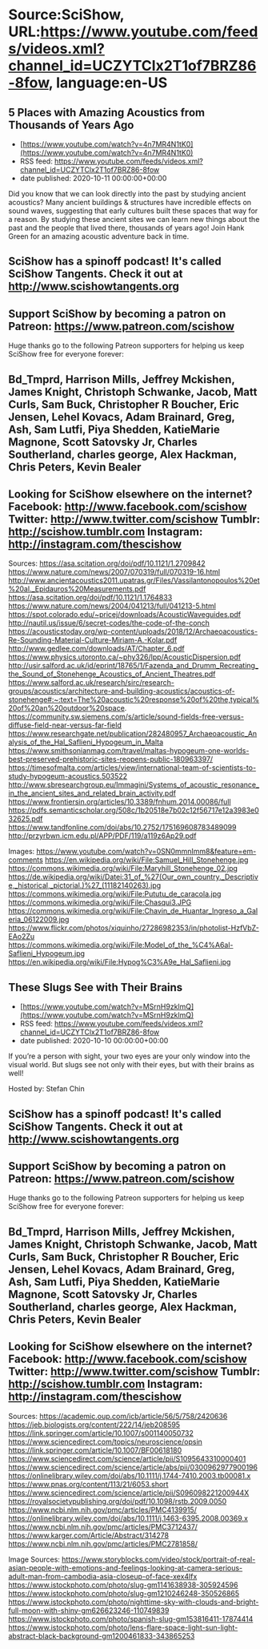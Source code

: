 # Source:SciShow, URL:https://www.youtube.com/feeds/videos.xml?channel_id=UCZYTClx2T1of7BRZ86-8fow, language:en-US

## 5 Places with Amazing Acoustics from Thousands of Years Ago
 - [https://www.youtube.com/watch?v=4n7MR4N1tK0](https://www.youtube.com/watch?v=4n7MR4N1tK0)
 - RSS feed: https://www.youtube.com/feeds/videos.xml?channel_id=UCZYTClx2T1of7BRZ86-8fow
 - date published: 2020-10-11 00:00:00+00:00

Did you know that we can look directly into the past by studying ancient acoustics? Many ancient buildings & structures have incredible effects on sound waves, suggesting that early cultures built these spaces that way for a reason.  By studying these ancient sites we can learn new things about the past and the people that lived there, thousands of years ago! Join Hank Green for an amazing acoustic adventure back in time. 

SciShow has a spinoff podcast! It's called SciShow Tangents. Check it out at http://www.scishowtangents.org
----------
Support SciShow by becoming a patron on Patreon: https://www.patreon.com/scishow
----------
Huge thanks go to the following Patreon supporters for helping us keep SciShow free for everyone forever:

Bd_Tmprd, Harrison Mills, Jeffrey Mckishen, James Knight, Christoph Schwanke, Jacob, Matt Curls, Sam Buck, Christopher R Boucher, Eric Jensen, Lehel Kovacs, Adam Brainard, Greg, Ash, Sam Lutfi, Piya Shedden, KatieMarie Magnone, Scott Satovsky Jr, Charles Southerland, charles george, Alex Hackman, Chris Peters, Kevin Bealer
----------
Looking for SciShow elsewhere on the internet?
Facebook: http://www.facebook.com/scishow
Twitter: http://www.twitter.com/scishow
Tumblr: http://scishow.tumblr.com
Instagram: http://instagram.com/thescishow
----------

Sources:
https://asa.scitation.org/doi/pdf/10.1121/1.2709842
https://www.nature.com/news/2007/070319/full/070319-16.html
http://www.ancientacoustics2011.upatras.gr/Files/Vassilantonopoulos%20et%20al._Epidauros%20Measurements.pdf
https://asa.scitation.org/doi/pdf/10.1121/1.1764833
https://www.nature.com/news/2004/041213/full/041213-5.html
https://spot.colorado.edu/~pricej/downloads/AcousticWaveguides.pdf
http://nautil.us/issue/6/secret-codes/the-code-of-the-conch
https://acousticstoday.org/wp-content/uploads/2018/12/Archaeoacoustics-Re-Sounding-Material-Culture-Miriam-A.-Kolar.pdf
http://www.gedlee.com/downloads/AT/Chapter_6.pdf
https://www.physics.utoronto.ca/~phy326/lpp/AcousticDispersion.pdf
http://usir.salford.ac.uk/id/eprint/18765/1/Fazenda_and_Drumm_Recreating_the_Sound_of_Stonehenge_Acoustics_of_Ancient_Theatres.pdf
https://www.salford.ac.uk/research/sirc/research-groups/acoustics/architecture-and-building-acoustics/acoustics-of-stonehenge#:~:text=The%20acoustic%20response%20of%20the,typical%20of%20an%20outdoor%20space.
https://community.sw.siemens.com/s/article/sound-fields-free-versus-diffuse-field-near-versus-far-field
https://www.researchgate.net/publication/282480957_Archaeoacoustic_Analysis_of_the_Hal_Saflieni_Hypogeum_in_Malta
https://www.smithsonianmag.com/travel/maltas-hypogeum-one-worlds-best-preserved-prehistoric-sites-reopens-public-180963397/
https://timesofmalta.com/articles/view/international-team-of-scientists-to-study-hypogeum-acoustics.503522
http://www.sbresearchgroup.eu/Immagini/Systems_of_acoustic_resonance_in_the_ancient_sites_and_related_brain_activity.pdf
https://www.frontiersin.org/articles/10.3389/fnhum.2014.00086/full
https://pdfs.semanticscholar.org/508c/1b20518e7b02c12f56717e12a3983e032625.pdf
https://www.tandfonline.com/doi/abs/10.2752/175169608783489099
http://przyrbwn.icm.edu.pl/APP/PDF/119/a119z6Ap29.pdf

Images:
https://www.youtube.com/watch?v=0SN0mmnImm8&feature=em-comments
https://en.wikipedia.org/wiki/File:Samuel_Hill_Stonehenge.jpg
https://commons.wikimedia.org/wiki/File:Maryhill_Stonehenge_02.jpg
https://de.wikipedia.org/wiki/Datei:31_of_%27(Our_own_country._Descriptive,_historical,_pictorial.)%27_(11182140263).jpg
https://commons.wikimedia.org/wiki/File:Pututu_de_caracola.jpg
https://commons.wikimedia.org/wiki/File:Chasqui3.JPG
https://commons.wikimedia.org/wiki/File:Chavin_de_Huantar_Ingreso_a_Galeria_06122009.jpg
https://www.flickr.com/photos/xiquinho/27286982353/in/photolist-HzfVbZ-EAo2Zu
https://commons.wikimedia.org/wiki/File:Model_of_the_%C4%A6al-Saflieni_Hypogeum.jpg
https://en.wikipedia.org/wiki/File:Hypog%C3%A9e_Hal_Saflieni.jpg

## These Slugs See with Their Brains
 - [https://www.youtube.com/watch?v=MSrnH9zklmQ](https://www.youtube.com/watch?v=MSrnH9zklmQ)
 - RSS feed: https://www.youtube.com/feeds/videos.xml?channel_id=UCZYTClx2T1of7BRZ86-8fow
 - date published: 2020-10-10 00:00:00+00:00

If you’re a person with sight, your two eyes are your only window into the visual world. But slugs see not only with their eyes, but with their brains as well!

Hosted by: Stefan Chin

SciShow has a spinoff podcast! It's called SciShow Tangents. Check it out at http://www.scishowtangents.org
----------
Support SciShow by becoming a patron on Patreon: https://www.patreon.com/scishow
----------
Huge thanks go to the following Patreon supporters for helping us keep SciShow free for everyone forever:

Bd_Tmprd, Harrison Mills, Jeffrey Mckishen, James Knight, Christoph Schwanke, Jacob, Matt Curls, Sam Buck, Christopher R Boucher, Eric Jensen, Lehel Kovacs, Adam Brainard, Greg, Ash, Sam Lutfi, Piya Shedden, KatieMarie Magnone, Scott Satovsky Jr, Charles Southerland, charles george, Alex Hackman, Chris Peters, Kevin Bealer
----------
Looking for SciShow elsewhere on the internet?
Facebook: http://www.facebook.com/scishow
Twitter: http://www.twitter.com/scishow
Tumblr: http://scishow.tumblr.com
Instagram: http://instagram.com/thescishow
----------
Sources:
https://academic.oup.com/icb/article/56/5/758/2420636
https://jeb.biologists.org/content/222/14/jeb208595
https://link.springer.com/article/10.1007/s001140050732
https://www.sciencedirect.com/topics/neuroscience/opsin
https://link.springer.com/article/10.1007/BF00618180
https://www.sciencedirect.com/science/article/pii/S1095643310000401
https://www.sciencedirect.com/science/article/abs/pii/0300962977900196
https://onlinelibrary.wiley.com/doi/abs/10.1111/j.1744-7410.2003.tb00081.x
https://www.pnas.org/content/113/21/6053.short
https://www.sciencedirect.com/science/article/pii/S096098221200944X
https://royalsocietypublishing.org/doi/pdf/10.1098/rstb.2009.0050
https://www.ncbi.nlm.nih.gov/pmc/articles/PMC4139915/
https://onlinelibrary.wiley.com/doi/abs/10.1111/j.1463-6395.2008.00369.x
https://www.ncbi.nlm.nih.gov/pmc/articles/PMC3712437/
https://www.karger.com/Article/Abstract/314278
https://www.ncbi.nlm.nih.gov/pmc/articles/PMC2781858/

Image Sources: 
https://www.storyblocks.com/video/stock/portrait-of-real-asian-people-with-emotions-and-feelings-looking-at-camera-serious-adult-man-from-cambodia-asia-closeup-of-face-xex4lfx
https://www.istockphoto.com/photo/slug-gm1141638938-305924596
https://www.istockphoto.com/photo/slug-gm1210246248-350526865
https://www.istockphoto.com/photo/nighttime-sky-with-clouds-and-bright-full-moon-with-shiny-gm626623246-110749839
https://www.istockphoto.com/photo/spanish-slug-gm153816411-17874414
https://www.istockphoto.com/photo/lens-flare-space-light-sun-light-abstract-black-background-gm1200461833-343865253


